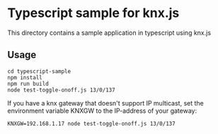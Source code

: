 # Typescript sample for knx.js

This directory contains a sample application in typescript using knx.js

## Usage

    cd typescript-sample
    npm install
    npm run build
    node test-toggle-onoff.js 13/0/137

If you have a knx gateway that doesn't support IP multicast, set the environment variable
KNXGW to the IP-address of your gateway:

    KNXGW=192.168.1.17 node test-toggle-onoff.js 13/0/137
